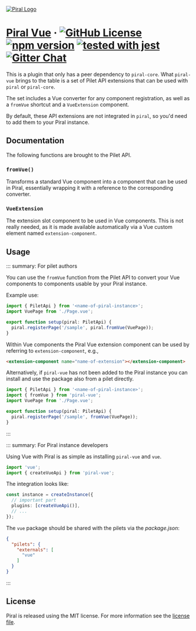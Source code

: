 [![Piral Logo](https://github.com/smapiot/piral/raw/main/docs/assets/logo.png)](https://piral.io)

# [Piral Vue](https://piral.io) &middot; [![GitHub License](https://img.shields.io/badge/license-MIT-blue.svg)](https://github.com/smapiot/piral/blob/main/LICENSE) [![npm version](https://img.shields.io/npm/v/piral-vue.svg?style=flat)](https://www.npmjs.com/package/piral-vue) [![tested with jest](https://img.shields.io/badge/tested_with-jest-99424f.svg)](https://jestjs.io) [![Gitter Chat](https://badges.gitter.im/gitterHQ/gitter.png)](https://gitter.im/piral-io/community)

This is a plugin that only has a peer dependency to `piral-core`. What `piral-vue` brings to the table is a set of Pilet API extensions that can be used with `piral` or `piral-core`.

The set includes a Vue converter for any component registration, as well as a `fromVue` shortcut and a `VueExtension` component.

By default, these API extensions are not integrated in `piral`, so you'd need to add them to your Piral instance.

## Documentation

The following functions are brought to the Pilet API.

### `fromVue()`

Transforms a standard Vue component into a component that can be used in Piral, essentially wrapping it with a reference to the corresponding converter.

### `VueExtension`

The extension slot component to be used in Vue components. This is not really needed, as it is made available automatically via a Vue custom element named `extension-component`.

## Usage

::: summary: For pilet authors

You can use the `fromVue` function from the Pilet API to convert your Vue components to components usable by your Piral instance.

Example use:

```ts
import { PiletApi } from '<name-of-piral-instance>';
import VuePage from './Page.vue';

export function setup(piral: PiletApi) {
  piral.registerPage('/sample', piral.fromVue(VuePage));
}
```

Within Vue components the Piral Vue extension component can be used by referring to `extension-component`, e.g.,

```html
<extension-component name="name-of-extension"></extension-component>
```

Alternatively, if `piral-vue` has not been added to the Piral instance you can install and use the package also from a pilet directly.

```ts
import { PiletApi } from '<name-of-piral-instance>';
import { fromVue } from 'piral-vue';
import VuePage from './Page.vue';

export function setup(piral: PiletApi) {
  piral.registerPage('/sample', fromVue(VuePage));
}
```

:::

::: summary: For Piral instance developers

Using Vue with Piral is as simple as installing `piral-vue` and `vue`.

```ts
import 'vue';
import { createVueApi } from 'piral-vue';
```

The integration looks like:

```ts
const instance = createInstance({
  // important part
  plugins: [createVueApi()],
  // ...
});
```

The `vue` package should be shared with the pilets via the *package.json*:

```json
{
  "pilets": {
    "externals": [
      "vue"
    ]
  }
}
```

:::

## License

Piral is released using the MIT license. For more information see the [license file](./LICENSE).
